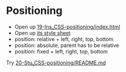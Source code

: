 # Positioning

* Open up [19-Ins_CSS-positioning/index.html](./01-Class-Content/01-HTML-Git-CSS/01-Activities/19-Ins_CSS-positioning/index.html)
* Open up [its style sheet](./01-Class-Content/01-HTML-Git-CSS/01-Activities/19-Ins_CSS-positioning/assets/css/style.css)
* position: relative + left, right, top, bottom
* position: absolute, parent has to be relative
* position: fixed + left, right, top, bottom

Try [20-Stu_CSS-positioning/README.md](./01-Class-Content/01-HTML-Git-CSS/01-Activities/20-Stu_CSS-positioning/README.md)